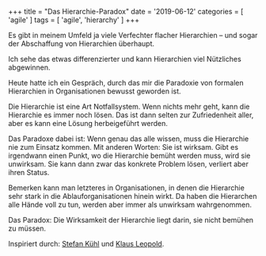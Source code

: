 +++
title = "Das Hierarchie-Paradox"
date = '2019-06-12'
categories = [ 'agile' ]
tags = [ 'agile', 'hierarchy' ]
+++

Es gibt in meinem Umfeld ja viele Verfechter flacher Hierarchien – und sogar der Abschaffung von Hierarchien überhaupt.

Ich sehe das etwas differenzierter und kann Hierarchien viel Nützliches abgewinnen.

Heute hatte ich ein Gespräch, durch das mir die Paradoxie von formalen Hierarchien in Organisationen bewusst geworden ist.

Die Hierarchie ist eine Art Notfallsystem.
Wenn nichts mehr geht, kann die Hierarchie es immer noch lösen.
Das ist dann selten zur Zufriedenheit aller, aber es kann eine Lösung herbeigeführt werden.

Das Paradoxe dabei ist: Wenn genau das alle wissen, muss die Hierarchie nie zum Einsatz kommen.
Mit anderen Worten: Sie ist wirksam.
Gibt es irgendwann einen Punkt, wo die Hierarchie bemüht werden muss, wird sie unwirksam.
Sie kann dann zwar das konkrete Problem lösen, verliert aber ihren Status.

Bemerken kann man letzteres in Organisationen, in denen die Hierarchie sehr stark in die Ablauforganisationen hinein wirkt.
Da haben die Hierarchen alle Hände voll zu tun, werden aber immer als unwirksam wahrgenommen.

Das Paradox: Die Wirksamkeit der Hierarchie liegt darin, sie nicht bemühen zu müssen.

Inspiriert durch: [Stefan Kühl][1] und [Klaus Leopold][2].

[1]: https://www.goodreads.com/book/show/19286163-organisationen "Organisationen: Eine sehr kurze Einführung by Stefan Kühl"
[2]: https://www.goodreads.com/book/show/42597568-agilit-t-neu-denken---warum-agile-teams-nichts-mit-business-agilit-t-zu "Agilität neu denken - Warum agile Teams nichts mit Business-Agilität zu tun haben by Klaus Leopold"
